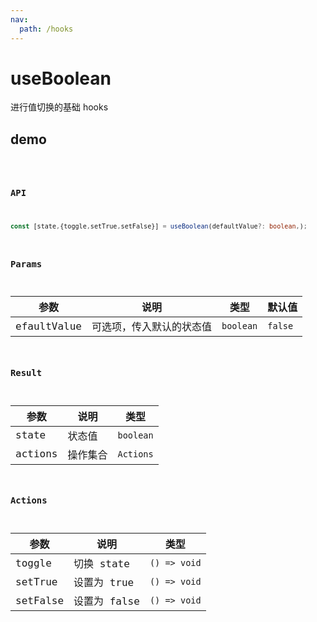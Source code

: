 ```yaml
---
nav:
  path: /hooks
---
```

# useBoolean

进行值切换的基础 hooks

## demo
<code src="./demo/demo1.tsx">

### API
```typescript
const [state,{toggle,setTrue,setFalse}] = useBoolean(defaultValue?: boolean,);
```
### Params
|      参数       |          说明          |    类型    | 默认值  |
| --------------- | ---------------|------------------ | --------|
|   efaultValue   |可选项，传入默认的状态值 | `boolean`  | `false` |

### Result

| 参数    | 说明     | 类型      |
| ------- | -------- | --------- |
| state   | 状态值   | `boolean` |
| actions | 操作集合 | `Actions` |

### Actions

| 参数     | 说明         | 类型                       |
| -------- | ------------ | -------------------------- |
| toggle   | 切换 state   | `() => void`               |
| setTrue  | 设置为 true  | `() => void`               |
| setFalse | 设置为 false | `() => void`               |